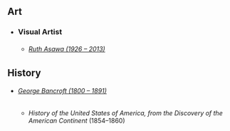 ## Art
- ### Visual Artist
	- ###### [Ruth Asawa (1926 – 2013)](https://en.wikipedia.org/wiki/Ruth_Asawa)
## History
- ###### [George Bancroft (1800 – 1891)](https://en.wikipedia.org/wiki/George_Bancroft)
	- _History of the United States of America, from the Discovery of the American Continent_ (1854–1860)